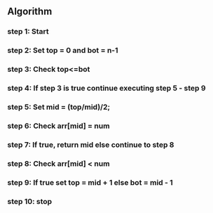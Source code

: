## Algorithm

### step 1: Start
### step 2: Set top = 0 and bot = n-1
### step 3: Check top<=bot
### step 4: If step 3 is true continue executing step 5 - step 9
### step 5: Set mid = (top/mid)/2; 
### step 6: Check arr[mid] = num
### step 7: If true, return mid else continue to step 8
### step 8: Check arr[mid] < num
### step 9: If true set top = mid + 1 else bot = mid - 1
### step 10: stop 
